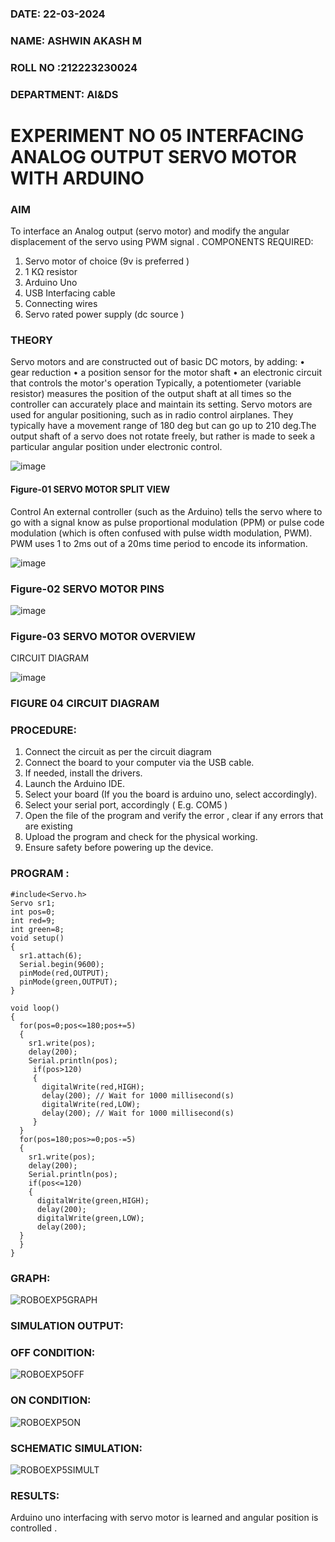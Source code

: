 ###  DATE: 22-03-2024
###  NAME: ASHWIN AKASH M
###  ROLL NO :212223230024
###  DEPARTMENT: AI&DS


# EXPERIMENT NO 05 INTERFACING ANALOG OUTPUT SERVO MOTOR WITH ARDUINO

### AIM
To interface an Analog output (servo motor) and modify the angular displacement of the servo using PWM signal .
COMPONENTS REQUIRED:
1.	Servo motor of choice (9v is preferred )
2.	1 KΩ resistor 
3.	Arduino Uno 
4.	USB Interfacing cable 
5.	Connecting wires 
6.	Servo rated power supply (dc source )


### THEORY
Servo motors and are constructed out of basic DC motors, by adding:
•	 gear reduction
•	 a position sensor for the motor shaft
•	 an electronic circuit that controls the motor's operation
Typically, a potentiometer (variable resistor) measures the position of the output shaft at all times so the controller can accurately place and maintain its setting.
Servo motors are used for angular positioning, such as in radio control airplanes.  They typically have a movement range of 180 deg but can go up to 210 deg.The output shaft of a servo does not rotate freely, but rather is made to seek a particular angular position under electronic control. 


![image](https://user-images.githubusercontent.com/36288975/163544439-1f477927-fcd4-42f0-9ce4-c863fdbf1210.png)



#### Figure-01 SERVO MOTOR SPLIT VIEW 
Control 
An external controller (such as the Arduino) tells the servo where to go with a signal know as pulse proportional modulation (PPM) or pulse code modulation (which is often confused with pulse width modulation, PWM). PWM uses 1 to 2ms out of a 20ms time period to encode its information.
 
 
 ![image](https://user-images.githubusercontent.com/36288975/163544482-3027136f-7135-4f3d-a23f-8dc2fe04194d.png)

### Figure-02 SERVO MOTOR PINS

 ![image](https://user-images.githubusercontent.com/36288975/163544513-ca497421-e6ba-4f91-871f-5cfba77f22a8.png)


### Figure-03 SERVO MOTOR OVERVIEW 

 


 





CIRCUIT DIAGRAM
 
 
 ![image](https://user-images.githubusercontent.com/36288975/163544618-6eb8a7b5-7f1a-428a-8d9f-fd899b145efb.png)

### FIGURE 04 CIRCUIT DIAGRAM

### PROCEDURE:
1.	Connect the circuit as per the circuit diagram 
2.	Connect the board to your computer via the USB cable.
3.	If needed, install the drivers.
4.	Launch the Arduino IDE.
5.	Select your board (If you the board is arduino uno, select accordingly).
6.	Select your serial port, accordingly ( E.g. COM5 )
7.	Open the file of the program  and verify the error , clear if any errors that are existing 
8.	Upload the program and check for the physical working. 
9.	Ensure safety before powering up the device.


### PROGRAM :
```
#include<Servo.h>
Servo sr1;
int pos=0;
int red=9;
int green=8;
void setup()
{
  sr1.attach(6);
  Serial.begin(9600);
  pinMode(red,OUTPUT);
  pinMode(green,OUTPUT);
}

void loop()
{
  for(pos=0;pos<=180;pos+=5)
  {
    sr1.write(pos);
    delay(200);
    Serial.println(pos);
     if(pos>120)
     {
       digitalWrite(red,HIGH);
       delay(200); // Wait for 1000 millisecond(s)
       digitalWrite(red,LOW);
       delay(200); // Wait for 1000 millisecond(s)
     }
  }
  for(pos=180;pos>=0;pos-=5)
  {
    sr1.write(pos);
    delay(200);
    Serial.println(pos);
    if(pos<=120)
    {
      digitalWrite(green,HIGH);
      delay(200);
      digitalWrite(green,LOW);
      delay(200);
  }
  }
}

```
### GRAPH:
![ROBOEXP5GRAPH](https://github.com/AshwinAkash24/EXPERIMENT-NO--05-INTERFACING-ANALOG-OUTPUT-SERVO-MOTOR-WITH-ARDUINO-/assets/144979248/5e86f492-9c85-458e-be7e-1b425785485f)

### SIMULATION OUTPUT:
### OFF CONDITION:
![ROBOEXP5OFF](https://github.com/AshwinAkash24/EXPERIMENT-NO--05-INTERFACING-ANALOG-OUTPUT-SERVO-MOTOR-WITH-ARDUINO-/assets/144979248/50853156-0355-4fe1-8387-3a3541645ef2)

### ON CONDITION:
![ROBOEXP5ON](https://github.com/AshwinAkash24/EXPERIMENT-NO--05-INTERFACING-ANALOG-OUTPUT-SERVO-MOTOR-WITH-ARDUINO-/assets/144979248/096acff7-8237-401e-972c-655ccf545bc0)

### SCHEMATIC SIMULATION: 
![ROBOEXP5SIMULT](https://github.com/AshwinAkash24/EXPERIMENT-NO--05-INTERFACING-ANALOG-OUTPUT-SERVO-MOTOR-WITH-ARDUINO-/assets/144979248/bed6afe1-ae9d-4467-a217-6ae34db1d3d5)






### RESULTS: 
Arduino uno interfacing with servo motor is learned and angular position is controlled .
